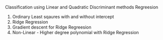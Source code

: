 Classification using Linear and Quadratic Discriminant methods
Regreesion
 1. Ordinary Least sqaures with and without intercept
 2. Ridge Regression
 3. Gradient descent for Ridge Regreesion
 4. Non-Linear - Higher degree polynomial with Ridge Regression
